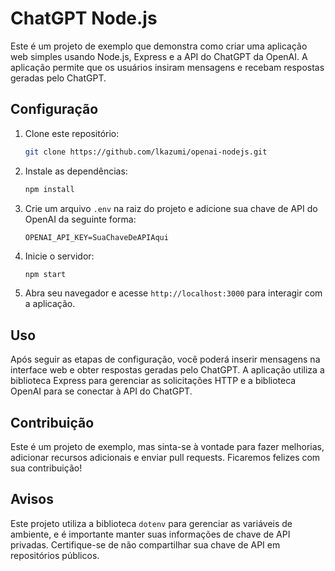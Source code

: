 # ChatGPT Node.js

Este é um projeto de exemplo que demonstra como criar uma aplicação web simples usando Node.js, Express e a API do ChatGPT da OpenAI. A aplicação permite que os usuários insiram mensagens e recebam respostas geradas pelo ChatGPT.

## Configuração

1. Clone este repositório:

   ```bash
   git clone https://github.com/lkazumi/openai-nodejs.git
   ```

2. Instale as dependências:

   ```bash
   npm install
   ```

3. Crie um arquivo `.env` na raiz do projeto e adicione sua chave de API do OpenAI da seguinte forma:

   ```
   OPENAI_API_KEY=SuaChaveDeAPIAqui
   ```

4. Inicie o servidor:

   ```bash
   npm start
   ```

5. Abra seu navegador e acesse `http://localhost:3000` para interagir com a aplicação.

## Uso

Após seguir as etapas de configuração, você poderá inserir mensagens na interface web e obter respostas geradas pelo ChatGPT. A aplicação utiliza a biblioteca Express para gerenciar as solicitações HTTP e a biblioteca OpenAI para se conectar à API do ChatGPT.

## Contribuição

Este é um projeto de exemplo, mas sinta-se à vontade para fazer melhorias, adicionar recursos adicionais e enviar pull requests. Ficaremos felizes com sua contribuição!

## Avisos

Este projeto utiliza a biblioteca `dotenv` para gerenciar as variáveis de ambiente, e é importante manter suas informações de chave de API privadas. Certifique-se de não compartilhar sua chave de API em repositórios públicos.
